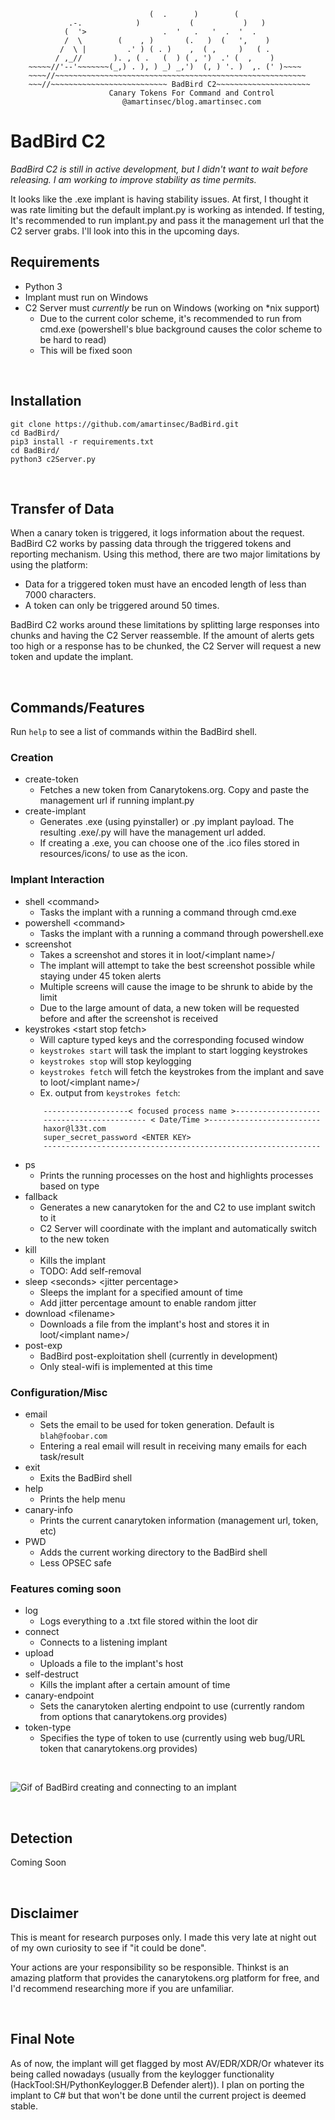 ```
                               (  .      )        ( 
             .-.            )           (           )   )
            (  '>                 .  '   .   '  .  '  . 
            /  \        (    , )       (.   )  (   ',    )
           /  \ |         .' ) ( . )    ,  ( ,     )   ( .
          / ,_//       ). , ( .   (  ) ( , ')  .' (  ,    ) 
    ~~~~~//'--'~~~~~~~(_,) . ), ) _) _,')  (, ) '. )  ,. (' )~~~~
    ~~~~//~~~~~~~~~~~~~~~~~~~~~~~~~~~~~~~~~~~~~~~~~~~~~~~~~~~~~~~~
    ~~~//~~~~~~~~~~~~~~~~~~~~~~~~~~ BadBird C2~~~~~~~~~~~~~~~~~~~~~
                      Canary Tokens For Command and Control
                         @amartinsec/blog.amartinsec.com
```
# BadBird C2

*BadBird C2 is still in active development, but I didn't want to wait before releasing. I am working to improve stability as time permits.*

It looks like the .exe implant is having stability issues. At first, I thought it was rate limiting but the default
implant.py is working as intended. If testing, It's recommended to run implant.py and pass it the management url that the 
C2 server grabs. I'll look into this in the upcoming days.
<br>

## Requirements
- Python 3
- Implant must run on Windows
- C2 Server must *currently* be run on Windows (working on *nix support)
  - Due to the current color scheme, it's recommended to run from cmd.exe (powershell's blue background causes the color scheme to be hard to read)
  - This will be fixed soon

<br>

## Installation
```
git clone https://github.com/amartinsec/BadBird.git
cd BadBird/
pip3 install -r requirements.txt
cd BadBird/
python3 c2Server.py
```

<br>


## Transfer of Data
When a canary token is triggered, it logs information about the request. BadBird C2 works by passing data
through the triggered tokens and reporting mechanism. Using this method, there are two major limitations
by using the platform:
- Data for a triggered token must have an encoded length of less than 7000 characters.
- A token can only be triggered around 50 times.


BadBird C2 works around these limitations by splitting large responses into chunks and having the C2 Server reassemble. If the
amount of alerts gets too high or a response has to be chunked, the C2 Server will request a new token and update the implant.

<br>


## Commands/Features

Run `help` to see a list of commands within the BadBird shell.

### Creation

- create-token
    - Fetches a new token from Canarytokens.org. Copy and paste the management url if running implant.py
- create-implant
    - Generates .exe (using pyinstaller) or .py implant payload. The resulting .exe/.py will have the management url added.
    - If creating a .exe, you can choose one of the .ico files stored in resources/icons/ to use as the icon.

### Implant Interaction

- shell \<command>
    - Tasks the implant with a running a command through cmd.exe
- powershell \<command>
    - Tasks the implant with a running a command through powershell.exe
- screenshot
    - Takes a screenshot and stores it in loot/\<implant name>/
    - The implant will attempt to take the best screenshot possible while staying under 45 token alerts
    - Multiple screens will cause the image to be shrunk to abide by the limit
    - Due to the large amount of data, a new token will be requested before and after the screenshot is received
- keystrokes \<start stop fetch>
    - Will capture typed keys and the corresponding focused window
    - `keystrokes start` will task the implant to start logging keystrokes
    - `keystrokes stop` will stop keylogging
    - `keystrokes fetch` will fetch the keystrokes from the implant and save to loot/\<implant name>/
    - Ex. output from ```keystrokes fetch```:
  ```
      -------------------< focused process name >-------------------
      ----------------------- < Date/Time >-------------------------
      haxor@l33t.com
      super_secret_password <ENTER KEY>
      --------------------------------------------------------------
  ```
- ps
    - Prints the running processes on the host and highlights processes based on type
- fallback
    - Generates a new canarytoken for the and C2 to use implant switch to it
    - C2 Server will coordinate with the implant and automatically switch to the new token
- kill
    - Kills the implant
    - TODO: Add self-removal
- sleep \<seconds> \<jitter percentage>
    - Sleeps the implant for a specified amount of time
    - Add jitter percentage amount to enable random jitter
- download \<filename>
  - Downloads a file from the implant's host and stores it in loot/\<implant name>/
- post-exp
  - BadBird post-exploitation shell (currently in development)
  - Only steal-wifi is implemented at this time

### Configuration/Misc

- email
    - Sets the email to be used for token generation. Default is `blah@foobar.com`
    - Entering a real email will result in receiving many emails for each task/result
- exit
    - Exits the BadBird shell
- help
    - Prints the help menu
- canary-info
    - Prints the current canarytoken information (management url, token, etc)
- PWD
    - Adds the current working directory to the BadBird shell
    - Less OPSEC safe

### Features coming soon

- log
  - Logs everything to a .txt file stored within the loot dir
- connect
  - Connects to a listening implant
- upload
  - Uploads a file to the implant's host
- self-destruct
  - Kills the implant after a certain amount of time
- canary-endpoint
  - Sets the canarytoken alerting endpoint to use (currently random from options that canarytokens.org provides)
- token-type
  - Specifies the type of token to use (currently using web bug/URL token that canarytokens.org provides)


<br>
<p>
  <img src="https://github.com/amartinsec/BadBird/raw/main/Media/badbirdCreateImplant.gif" alt="Gif of BadBird creating and connecting to an implant"/>
</p>


<br>

## Detection 
Coming Soon

<br>

## Disclaimer 
This is meant for research purposes only. I made this very late at night out of my own curiosity to see if "it could be done". 

Your actions are your responsibility so be responsible. Thinkst is an amazing platform that provides the canarytokens.org platform for free, and I'd recommend researching more if you are unfamiliar.

<br>

## Final Note
As of now, the implant will get flagged by most AV/EDR/XDR/Or whatever its being called nowadays (usually from the keylogger functionality  (HackTool:SH/PythonKeylogger.B Defender alert)). I plan on porting the implant to C# but that won't be done until the current project is deemed stable.

